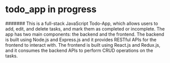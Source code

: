 # todo_app in progress

####### This is a full-stack JavaScript Todo-App, which allows users to add, edit, and delete tasks, and mark them as completed or incomplete. The app has two main components: the backend and the frontend. The backend is built using Node.js and Express.js and it provides RESTful APIs for the frontend to interact with. The frontend is built using React.js and Redux.js, and it consumes the backend APIs to perform CRUD operations on the tasks.

